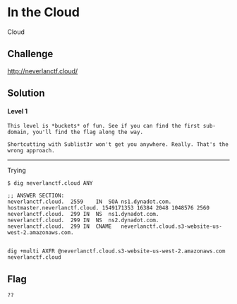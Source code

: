 # In the Cloud
Cloud

## Challenge 

http://neverlanctf.cloud/

## Solution

#### Level 1

	This level is *buckets* of fun. See if you can find the first sub-domain, you'll find the flag along the way.

	Shortcutting with Sublist3r won't get you anywhere. Really. That's the wrong approach.


---

Trying

	$ dig neverlanctf.cloud ANY

	;; ANSWER SECTION:
	neverlanctf.cloud.	2559	IN	SOA	ns1.dynadot.com. hostmaster.neverlanctf.cloud. 1549171353 16384 2048 1048576 2560
	neverlanctf.cloud.	299	IN	NS	ns1.dynadot.com.
	neverlanctf.cloud.	299	IN	NS	ns2.dynadot.com.
	neverlanctf.cloud.	299	IN	CNAME	neverlanctf.cloud.s3-website-us-west-2.amazonaws.com.


	dig +multi AXFR @neverlanctf.cloud.s3-website-us-west-2.amazonaws.com neverlanctf.cloud

## Flag

	??